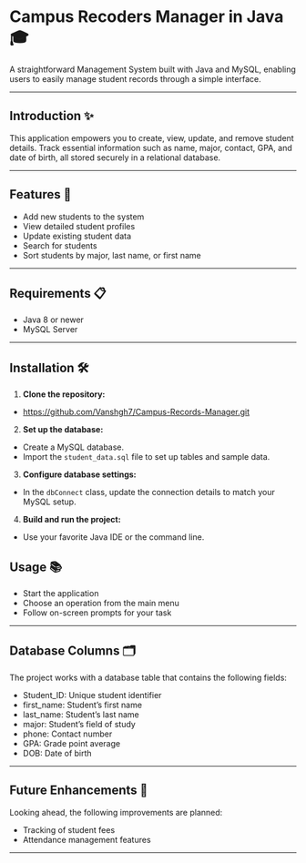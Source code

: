 # Campus Recoders Manager in Java 🎓

A straightforward Management System built with Java and MySQL, enabling users to easily manage student records through a simple interface.

---

## Introduction ✨

This application empowers you to create, view, update, and remove student details. Track essential information such as name, major, contact, GPA, and date of birth, all stored securely in a relational database.

---

## Features 🚀

- Add new students to the system  
- View detailed student profiles  
- Update existing student data  
- Search for students  
- Sort students by major, last name, or first name  

---

## Requirements 📋

- Java 8 or newer  
- MySQL Server  

---

## Installation 🛠️

1. **Clone the repository:**  
 - https://github.com/Vanshgh7/Campus-Records-Manager.git
2. **Set up the database:**  
- Create a MySQL database.  
- Import the `student_data.sql` file to set up tables and sample data.
3. **Configure database settings:**  
- In the `dbConnect` class, update the connection details to match your MySQL setup.
4. **Build and run the project:**  
- Use your favorite Java IDE or the command line.

## Usage 📚

- Start the application  
- Choose an operation from the main menu  
- Follow on-screen prompts for your task  

---

## Database Columns 🗂️

The project works with a database table that contains the following fields:

- Student_ID: Unique student identifier  
- first_name: Student’s first name  
- last_name: Student’s last name  
- major: Student’s field of study  
- phone: Contact number  
- GPA: Grade point average  
- DOB: Date of birth  

---

## Future Enhancements 🔮

Looking ahead, the following improvements are planned:

- Tracking of student fees  
- Attendance management features  

---


